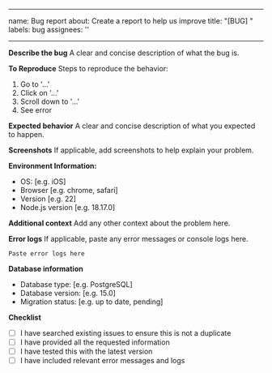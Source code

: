 
---
name: Bug report
about: Create a report to help us improve
title: "[BUG] "
labels: bug
assignees: ''

---

**Describe the bug**
A clear and concise description of what the bug is.

**To Reproduce**
Steps to reproduce the behavior:
1. Go to '...'
2. Click on '...'
3. Scroll down to '...'
4. See error

**Expected behavior**
A clear and concise description of what you expected to happen.

**Screenshots**
If applicable, add screenshots to help explain your problem.

**Environment Information:**
 - OS: [e.g. iOS]
 - Browser [e.g. chrome, safari]
 - Version [e.g. 22]
 - Node.js version [e.g. 18.17.0]

**Additional context**
Add any other context about the problem here.

**Error logs**
If applicable, paste any error messages or console logs here.

```
Paste error logs here
```

**Database information**
- Database type: [e.g. PostgreSQL]
- Database version: [e.g. 15.0]
- Migration status: [e.g. up to date, pending]

**Checklist**
- [ ] I have searched existing issues to ensure this is not a duplicate
- [ ] I have provided all the requested information
- [ ] I have tested this with the latest version
- [ ] I have included relevant error messages and logs
